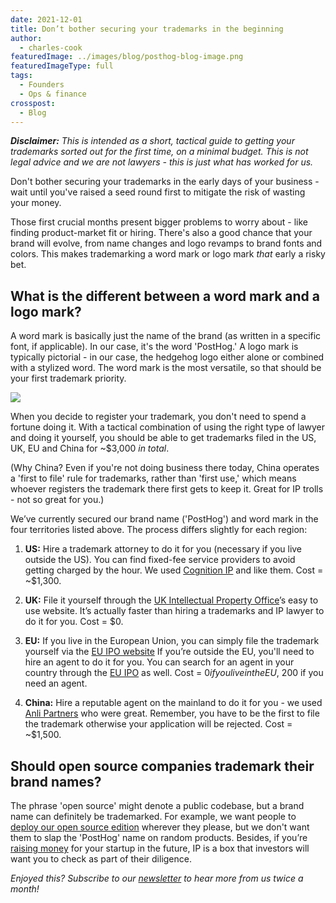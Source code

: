 ```yaml
---
date: 2021-12-01
title: Don’t bother securing your trademarks in the beginning
author:
  - charles-cook
featuredImage: ../images/blog/posthog-blog-image.png
featuredImageType: full
tags:
  - Founders
  - Ops & finance
crosspost:
  - Blog  
---
```

_**Disclaimer:** This is intended as a short, tactical guide to getting your trademarks sorted out for the first time, on a minimal budget. This is *not* legal advice and we are not lawyers - this is just what has worked for us._

Don't bother securing your trademarks in the early days of your business - wait until you've raised a seed round first to mitigate the risk of wasting your money. 

Those first crucial months present bigger problems to worry about - like finding product-market fit or hiring. There's also a good chance that your brand will evolve, from name changes and logo revamps to brand fonts and colors. This makes trademarking a word mark or logo mark _that_ early a risky bet.

## What is the different between a word mark and a logo mark?

A word mark is basically just the name of the brand (as written in a specific font, if applicable). In our case, it's the word 'PostHog.' A logo mark is typically pictorial - in our case, the hedgehog logo either alone or combined with a stylized word. The word mark is the most versatile, so that should be your first trademark priority.

<div class="text-center my-8">
<img src="/brand/posthog-logo.svg" class="w-full" />
</div>

When you decide to register your trademark, you don't need to spend a fortune doing it. With a tactical combination of using the right type of lawyer and doing it yourself, you should be able to get trademarks filed in the US, UK, EU and China for ~$3,000 _in total_.

(Why China? Even if you're not doing business there today, China operates a 'first to file' rule for trademarks, rather than 'first use,' which means whoever registers the trademark there first gets to keep it. Great for IP trolls - not so great for you.)

We’ve currently secured our brand name ('PostHog') and word mark in the four territories listed above. The process differs slightly for each region:

1. **US:** Hire a trademark attorney to do it for you (necessary if you live outside the US). You can find fixed-fee service providers to avoid getting charged by the hour. We used [Cognition IP](https://www.cognitionip.com/) and like them. Cost = ~$1,300.

2. **UK:** File it yourself through the [UK Intellectual Property Office](https://www.gov.uk/topic/intellectual-property/trade-marks)’s easy to use website. It’s actually faster than hiring a trademarks and IP lawyer to do it for you. Cost = $0.

3. **EU:** If you live in the European Union, you can simply file the trademark yourself via the [EU IPO website](https://euipo.europa.eu/ohimportal/en/apply-now) If you’re outside the EU, you'll need to hire an agent to do it for you. You can search for an agent in your country through the [EU IPO](https://euipo.europa.eu/eSearch/#advanced/representatives) as well. Cost = $0 if you live in the EU, ~$200 if you need an agent.
 
4. **China:** Hire a reputable agent on the mainland to do it for you - we used [Anli Partners](http://www.anlilaw.com/100040/) who were great. Remember, you have to be the first to file the trademark otherwise your application will be rejected. Cost = ~$1,500. 

## Should open source companies trademark their brand names?

The phrase 'open source' might denote a public codebase, but a brand name can definitely be trademarked. For example, we want people to [deploy our open source edition](https://github.com/PostHog/posthog) wherever they please, but we don't want them to slap the 'PostHog' name on random products. Besides, if you’re [raising money](https://posthog.com/blog/open-source-business-models) for your startup in the future, IP is a box that investors will want you to check as part of their diligence. 

_Enjoyed this? Subscribe to our [newsletter](https://newsletter.posthog.com/subscribe) to hear more from us twice a month!_

